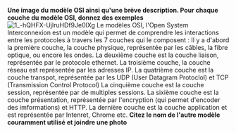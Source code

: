 **Une image du modèle OSI ainsi qu'une brève description. Pour chaque couche du modèle OSI, donnez des exemples**
![1_-hQHFX-UjlruHDf9Je0lXg](https://user-images.githubusercontent.com/112661363/190869289-84100f51-9a2e-4aa4-9b43-54a2c4c9b753.png)
Le modèles OSI, l'Open System Interconnexion est un modèle qui permet de comprendre les interactions entre les protocoles à travers les 7 couches qui le composent :
Il y a d'abord la première couche, la couche physique, représentée par les câbles, la fibre optique, ou encore les ondes.
La deuxième couche est la couche liaison, représentée par le protocole ethernet.
La troisième couche, la couche réseau est représentée par les adresses IP.
La quatrième couche est la couche transpot, représentée par les UDP (User Datagram Protoclol) et TCP (Transmission Control Protocol)
La cinquième couche est la couche session, représentée par de multiples sessions.
La sixième couche est la couche présentation, représentée par l'encryption (qui permet d'encoder des imformations) et HTTP.
La dernière couche est la couche application et est représentée par Intenret, Chrome etc.
**Citez le nom de l'autre modèle couramment utilisé et joindre une photo**
